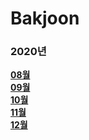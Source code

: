 # Bakjoon

### 2020년
**[08월](2020-08)<br>**
**[09월](2020-09)<br>**
**[10월](020-10)<br>**
**[11월](2020-11)<br>**
**[12월](2020-12)<br>**
